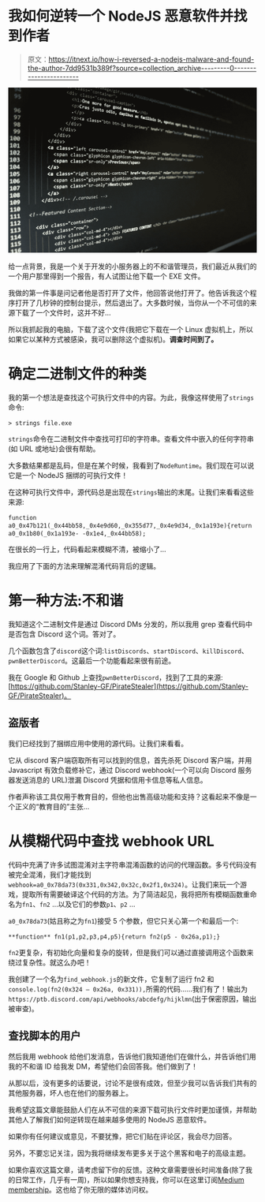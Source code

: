 # 我如何逆转一个 NodeJS 恶意软件并找到作者

> 原文：<https://itnext.io/how-i-reversed-a-nodejs-malware-and-found-the-author-7dd9531b389f?source=collection_archive---------0----------------------->

![](img/843b8e3b721e40e95db1f4a7f625c399.png)

给一点背景，我是一个关于开发的小服务器上的不和谐管理员，我们最近从我们的一个用户那里得到一个报告，有人试图让他下载一个 EXE 文件。

我做的第一件事是问记者他是否打开了文件，他回答说他打开了。他告诉我这个程序打开了几秒钟的控制台提示，然后退出了。大多数时候，当你从一个不可信的来源下载了一个文件时，这并不好…

所以我抓起我的电脑，下载了这个文件(我把它下载在一个 Linux 虚拟机上，所以如果它以某种方式被感染，我可以删除这个虚拟机)。**调查时间到了。**

# 确定二进制文件的种类

我的第一个想法是查找这个可执行文件中的内容。为此，我像这样使用了`strings`命令:

```
> strings file.exe
```

`strings`命令在二进制文件中查找可打印的字符串。查看文件中嵌入的任何字符串(如 URL 或地址)会很有帮助。

大多数结果都是乱码，但是在某个时候，我看到了`NodeRuntime`。我们现在可以说它是一个 NodeJS 捆绑的可执行文件！

在这种可执行文件中，源代码总是出现在`strings`输出的末尾。让我们来看看这些来源:

```
function a0_0x47b121(_0x44bb58,_0x4e9d60,_0x355d77,_0x4e9d34,_0x1a193e){return a0_0x1b80(_0x1a193e- -0x1e4,_0x44bb58);
```

在很长的一行上，代码看起来模糊不清，被缩小了…

我应用了下面的方法来理解混淆代码背后的逻辑。

# 第一种方法:不和谐

我知道这个二进制文件是通过 Discord DMs 分发的，所以我用 grep 查看代码中是否包含 Discord 这个词。答对了。

几个函数包含了`discord`这个词:`listDiscords`、`startDiscord`、`killDiscord`、`pwnBetterDiscord`。这最后一个功能看起来很有前途。

我在 Google 和 Github 上查找`pwnBetterDiscord`，找到了工具的来源:[https://github.com/Stanley-GF/PirateStealer](https://github.com/Stanley-GF/PirateStealer)。

## 盗版者

我们已经找到了捆绑应用中使用的源代码。让我们来看看。

它从 discord 客户端窃取所有可以找到的信息，首先杀死 Discord 客户端，并用 Javascript 有效负载修补它，通过 Discord webhook(一个可以向 Discord 服务器发送消息的 URL)泄漏 Discord 凭据和信用卡信息等私人信息。

作者声称该工具仅用于教育目的，但他也出售高级功能和支持？这看起来不像是一个正义的“教育目的”主张…

# 从模糊代码中查找 webhook URL

代码中充满了许多试图混淆对主字符串混淆函数的访问的代理函数。多亏代码没有被完全混淆，我们才能找到`webhook=a0_0x78da73(0x331,0x342,0x32c,0x2f1,0x324)`。让我们来玩一个游戏，提取所有需要破译这个代码的方法。为了简洁起见，我将把所有模糊函数重命名为`fn1`、`fn2` …以及它们的参数`p1`、`p2` …

`a0_0x78da73`(姑且称之为`fn1`)接受 5 个参数，但它只关心第一个和最后一个:

```
**function** fn1(p1,p2,p3,p4,p5){return fn2(p5 - 0x26a,p1);}
```

`fn2`更复杂，有初始化向量和复杂的旋转，但是我们可以通过直接调用这个函数来绕过复杂性。就这么办吧！

我创建了一个名为`find_webhook.js`的新文件，它复制了运行 fn2 和`console.log(fn2(0x324 — 0x26a, 0x331)),`所需的代码……我们有了！输出为`https://ptb.discord.com/api/webhooks/abcdefg/hijklmn`(出于保密原因，输出被审查)。

## 查找脚本的用户

然后我用 webhook 给他们发消息，告诉他们我知道他们在做什么，并告诉他们用我的不和谐 ID 给我发 DM，希望他们会回答我。他们做到了！

从那以后，没有更多的话要说，讨论不是很有成效，但至少我可以告诉我们共有的其他服务器，坏人也在他们的服务器上。

我希望这篇文章能鼓励人们在从不可信的来源下载可执行文件时更加谨慎，并帮助其他人了解我们如何逆转现在越来越多使用的 NodeJS 恶意软件。

如果你有任何建议或意见，不要犹豫，把它们贴在评论区，我会尽力回答。

另外，不要忘记关注，因为我将继续发布更多关于这个黑客和电子的高级主题。

如果你喜欢这篇文章，请考虑留下你的反馈。这种文章需要很长时间准备(除了我的日常工作，几乎有一周)，所以如果你想支持我，你可以在这里订阅[Medium membership](https://medium.com/@devops-guy/membership)。这也给了你无限的媒体访问权。